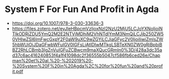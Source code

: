 # System F For Fun And Profit in Agda

- https://doi.org/10.1007/978-3-030-33636-3
- https://files.zotero.net/eyJleHBpcmVzIjoxNzI2NzU2MjU5LCJoYXNoIjoiNTlkODRjZDU5YmQ2M2E2NTVjMDhiM2VhNTdlYmM3NmQiLCJjb250ZW50VHlwZSI6ImFwcGxpY2F0aW9uXC9wZGYiLCJjaGFyc2V0IjoiIiwiZmlsZW5hbWUiOiJDaGFwbWFuIGV0IGFsLiAtIDIwMTkgLSBTeXN0ZW0gRiBpbiBBZ2RhLCBmb3IgZnVuIGFuZCBwcm9maXQucGRmIn0%3D/428a3dc35ad37c6ac416240853f4a1f41098dc2f36555b5047cf586fb6ced26e/Chapman%20et%20al.%20-%202019%20-%20System%20F%20in%20Agda%2C%20for%20fun%20and%20profit.pdf
